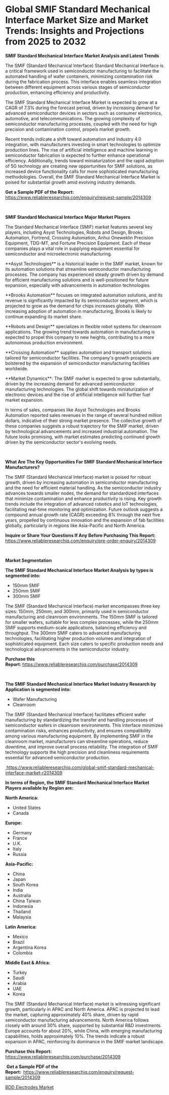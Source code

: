 <p><h1>Global SMIF Standard Mechanical Interface Market Size and Market Trends: Insights and Projections from 2025 to 2032</h1></p><p><strong>SMIF Standard Mechanical Interface Market Analysis and Latest Trends</strong></p>
<p><p>The SMIF (Standard Mechanical Interface) Standard Mechanical Interface is a critical framework used in semiconductor manufacturing to facilitate the automated handling of wafer containers, minimizing contamination risk during the fabrication process. This interface enables seamless integration between different equipment across various stages of semiconductor production, enhancing efficiency and productivity.</p><p>The SMIF Standard Mechanical Interface Market is expected to grow at a CAGR of 7.3% during the forecast period, driven by increasing demand for advanced semiconductor devices in sectors such as consumer electronics, automotive, and telecommunications. The growing complexity of semiconductor manufacturing processes, coupled with the need for high precision and contamination control, propels market growth. </p><p>Recent trends indicate a shift toward automation and Industry 4.0 integration, with manufacturers investing in smart technologies to optimize production lines. The rise of artificial intelligence and machine learning in semiconductor fabrication is expected to further enhance operational efficiency. Additionally, trends toward miniaturization and the rapid adoption of 5G technology are creating new opportunities for SMIF solutions, as increased device functionality calls for more sophisticated manufacturing methodologies. Overall, the SMIF Standard Mechanical Interface Market is poised for substantial growth amid evolving industry demands.</p></p>
<p><strong>Get a Sample PDF of the Report:&nbsp;</strong> <a href="https://www.reliableresearchiq.com/enquiry/request-sample/2014309?utm_campaign=2284&utm_medium=2&utm_source=Github&utm_content=ia&utm_term=29032025&utm_id=smif-standard-mechanical-interface">https://www.reliableresearchiq.com/enquiry/request-sample/2014309</a></p>
<p>&nbsp;</p>
<p><strong>SMIF Standard Mechanical Interface Major Market Players</strong></p>
<p><p>The Standard Mechanical Interface (SMIF) market features several key players, including Asyst Technologies, Robots and Design, Brooks Automation, Fortrend, Crossing Automation, Anhui Oneweklin Precision Equipment, TDG-MT, and Fortune Precision Equipment. Each of these companies plays a vital role in supplying equipment essential for semiconductor and microelectronic manufacturing.</p><p>**Asyst Technologies** is a historical leader in the SMIF market, known for its automation solutions that streamline semiconductor manufacturing processes. The company has experienced steady growth driven by demand for efficient manufacturing solutions and is well-positioned for future expansion, especially with advancements in automation technologies.</p><p>**Brooks Automation** focuses on integrated automation solutions, and its revenue is significantly impacted by its semiconductor segment, which is projected to grow as the demand for chips increases globally. With increasing adoption of automation in manufacturing, Brooks is likely to continue expanding its market share.</p><p>**Robots and Design** specializes in flexible robot systems for cleanroom applications. The growing trend towards automation in manufacturing is expected to propel this company to new heights, contributing to a more autonomous production environment.</p><p>**Crossing Automation** supplies automation and transport solutions tailored for semiconductor facilities. The company's growth prospects are bolstered by the expansion of semiconductor manufacturing facilities worldwide.</p><p>**Market Dynamics**: The SMIF market is expected to grow substantially, driven by the increasing demand for advanced semiconductor manufacturing technologies. The global shift towards miniaturization of electronic devices and the rise of artificial intelligence will further fuel market expansion.</p><p>In terms of sales, companies like Asyst Technologies and Brooks Automation reported sales revenues in the range of several hundred million dollars, indicative of their strong market presence. The collective growth of these companies suggests a robust trajectory for the SMIF market, driven by technological advancements and increased industrial automation. The future looks promising, with market estimates predicting continued growth driven by the semiconductor sector's evolving needs.</p></p>
<p>&nbsp;</p>
<p><strong>What Are The Key Opportunities For SMIF Standard Mechanical Interface Manufacturers?</strong></p>
<p><p>The SMIF (Standard Mechanical Interface) market is poised for robust growth, driven by increasing automation in semiconductor manufacturing and the need for efficient material handling. As the semiconductor industry advances towards smaller nodes, the demand for standardized interfaces that minimize contamination and enhance productivity is rising. Key growth trends include the integration of advanced robotics and IoT technologies, facilitating real-time monitoring and optimization. Future outlook suggests a compound annual growth rate (CAGR) exceeding 8% through the next five years, propelled by continuous innovation and the expansion of fab facilities globally, particularly in regions like Asia-Pacific and North America.</p></p>
<p><strong>Inquire or Share Your Questions If Any Before Purchasing This Report:</strong> <a href="https://www.reliableresearchiq.com/enquiry/pre-order-enquiry/2014309?utm_campaign=2284&utm_medium=2&utm_source=Github&utm_content=ia&utm_term=29032025&utm_id=smif-standard-mechanical-interface">https://www.reliableresearchiq.com/enquiry/pre-order-enquiry/2014309</a></p>
<p>&nbsp;</p>
<p><strong>Market Segmentation</strong></p>
<p><strong>The SMIF Standard Mechanical Interface Market Analysis by types is segmented into:</strong></p>
<p><ul><li>150mm SMIF</li><li>250mm SMIF</li><li>300mm SMIF</li></ul></p>
<p><p>The SMIF (Standard Mechanical Interface) market encompasses three key sizes: 150mm, 250mm, and 300mm, primarily used in semiconductor manufacturing and cleanroom environments. The 150mm SMIF is tailored for smaller wafers, suitable for less complex processes, while the 250mm SMIF supports medium-scale applications, balancing efficiency and throughput. The 300mm SMIF caters to advanced manufacturing technologies, facilitating higher production volumes and integration of sophisticated equipment. Each size caters to specific production needs and technological advancements in the semiconductor industry.</p></p>
<p><strong>Purchase this Report:&nbsp;</strong><a href="https://www.reliableresearchiq.com/purchase/2014309?utm_campaign=2284&utm_medium=2&utm_source=Github&utm_content=ia&utm_term=29032025&utm_id=smif-standard-mechanical-interface">https://www.reliableresearchiq.com/purchase/2014309</a></p>
<p>&nbsp;</p>
<p><strong>The SMIF Standard Mechanical Interface Market Industry Research by Application is segmented into:</strong></p>
<p><ul><li>Wafer Manufacturing</li><li>Cleanroom</li></ul></p>
<p><p>The SMIF (Standard Mechanical Interface) facilitates efficient wafer manufacturing by standardizing the transfer and handling processes of semiconductor wafers in cleanroom environments. This interface minimizes contamination risks, enhances productivity, and ensures compatibility among various manufacturing equipment. By implementing SMIF in the cleanroom market, manufacturers can streamline operations, reduce downtime, and improve overall process reliability. The integration of SMIF technology supports the high precision and cleanliness requirements essential for advanced semiconductor production.</p></p>
<p><a href="https://www.reliableresearchiq.com/global-smif-standard-mechanical-interface-market-r2014309?utm_campaign=2284&utm_medium=2&utm_source=Github&utm_content=ia&utm_term=29032025&utm_id=smif-standard-mechanical-interface">&nbsp;https://www.reliableresearchiq.com/global-smif-standard-mechanical-interface-market-r2014309</a></p>
<p><strong>In terms of Region, the SMIF Standard Mechanical Interface Market Players available by Region are:</strong></p>
<p>
    <p> <strong> North America: </strong>
        <ul>
            <li>United States</li>
            <li>Canada</li>
        </ul>
        </p> 
    <p> <strong> Europe: </strong>
        <ul>
            <li>Germany</li>
            <li>France</li>
            <li>U.K.</li>
            <li>Italy</li>
            <li>Russia</li>
        </ul>
        </p> 
    <p> <strong> Asia-Pacific: </strong>
        <ul>
            <li>China</li>
            <li>Japan</li>
            <li>South Korea</li>
            <li>India</li>
            <li>Australia</li>
            <li>China Taiwan</li>
            <li>Indonesia</li>
            <li>Thailand</li>
            <li>Malaysia</li>
        </ul>
        </p> 
    <p> <strong> Latin America: </strong>
        <ul>
            <li>Mexico</li>
            <li>Brazil</li>
            <li>Argentina Korea</li>
            <li>Colombia</li>
        </ul>
        </p> 
    <p> <strong> Middle East & Africa: </strong>
        <ul>
            <li>Turkey</li>
            <li>Saudi</li>
            <li>Arabia</li>
            <li>UAE</li>
            <li>Korea</li>
        </ul>
    </p>
    </p>
<p><p>The SMIF (Standard Mechanical Interface) market is witnessing significant growth, particularly in APAC and North America. APAC is projected to lead the market, capturing approximately 40% share, driven by rapid semiconductor manufacturing advancements. North America follows closely with around 30% share, supported by substantial R&D investments. Europe accounts for about 20%, while China, with emerging manufacturing capabilities, holds approximately 10%. The trends indicate a robust expansion in APAC, reinforcing its dominance in the SMIF market landscape.</p></p>
<p><strong>Purchase this Report: </strong><a href="https://www.reliableresearchiq.com/purchase/2014309?utm_campaign=2284&utm_medium=2&utm_source=Github&utm_content=ia&utm_term=29032025&utm_id=smif-standard-mechanical-interface">https://www.reliableresearchiq.com/purchase/2014309</a></p>
<p>&nbsp;<strong>Get a Sample PDF of the Report:&nbsp;&nbsp;</strong><a href="https://www.reliableresearchiq.com/enquiry/request-sample/2014309?utm_campaign=2284&utm_medium=2&utm_source=Github&utm_content=ia&utm_term=29032025&utm_id=smif-standard-mechanical-interface">https://www.reliableresearchiq.com/enquiry/request-sample/2014309</a></p>
<p><strong></strong></p>
<p><p><a href="https://github.com/WashimHussain441/Market-Research-Report-List-2/blob/main/bdd-electrodes-market.md?utm_campaign=2284&utm_medium=2&utm_source=Github&utm_content=ia&utm_term=29032025&utm_id=smif-standard-mechanical-interface">BDD Electrodes Market</a></p></p>